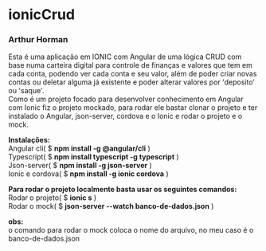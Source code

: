 # ionicCrud 
### Arthur Horman

Esta é uma aplicação em IONIC com Angular de uma lógica CRUD com  base numa carteira digital para controle de finanças e valores que tem em cada conta, podendo ver cada conta e seu valor, além de poder criar novas contas ou deletar alguma já existente e poder alterar valores por 'deposito' ou 'saque'.<br/>
Como é um projeto focado para desenvolver conhecimento em Angular com Ionic fiz o projeto mockado, para rodar ele bastar clonar o projeto e ter instalado o Angular, json-server, cordova e o Ionic e rodar o projeto e o mock.

**Instalações:** <br/>
Angular cli( $ **npm install -g @angular/cli** ) <br/>
Typescript( $ **npm install typescript -g typescript** ) <br/>
Json-server( $ **npm install -g json-server** ) <br/>
Ionic e cordova( $ **npm install -g ionic cordova** ) <br/>

**Para rodar o projeto localmente basta usar os seguintes comandos:** <br/>
Rodar o projeto( $ **ionic s** )  <br/>
Rodar o mock( $ **json-server --watch banco-de-dados.json** )

**obs:** <br/>
o comando para rodar o mock coloca o nome do arquivo, no meu caso é o banco-de-dados.json

